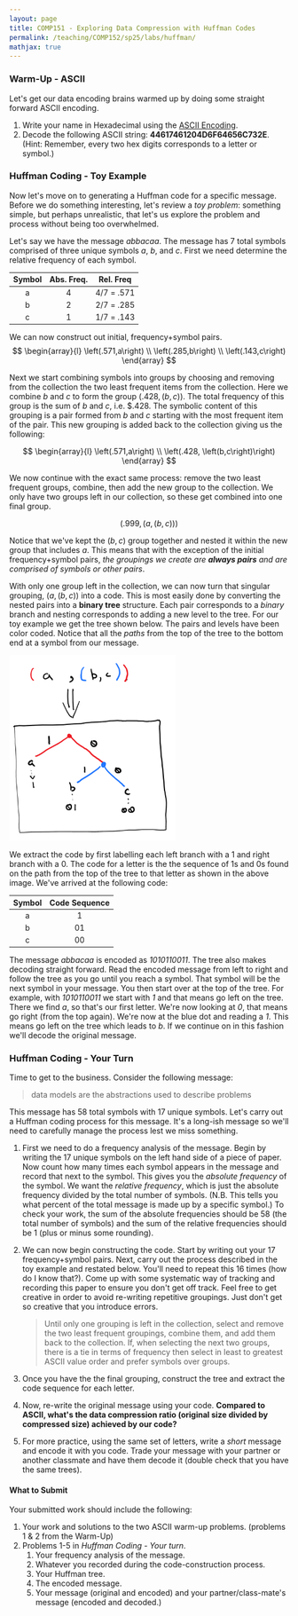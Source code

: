 ```yaml
---
layout: page
title: COMP151 - Exploring Data Compression with Huffman Codes
permalink: /teaching/COMP152/sp25/labs/huffman/
mathjax: true
---
```


### Warm-Up - ASCII 

Let's get our data encoding brains warmed up by doing some straight forward ASCII encoding.  

1. Write your name in Hexadecimal using the [ASCII Encoding](https://www.asciitable.com/). 
2. Decode the following ASCII string: **44617461204D6F64656C732E**. (Hint: Remember, every two hex digits corresponds to a letter or symbol.)

### Huffman Coding - Toy Example

Now let's move on to generating a Huffman code for a specific message. Before we do something interesting, let's review a *toy problem*: something simple, but perhaps unrealistic, that let's us explore the problem and process without being too overwhelmed. 

Let's say we have the message *abbacaa*. The message has 7 total symbols comprised of three unique symbols *a*, *b*, and *c*.  First we need determine the relative frequency of each symbol.

| Symbol | Abs. Freq. | Rel. Freq |
| :--: | :--: | :--: |
|  a | 4 | 4/7 = .571 |
|  b | 2 | 2/7 = .285 |
|  c | 1 | 1/7 = .143 |

We can now construct out initial, frequency+symbol pairs. 
$$
\begin{array}{l}
\left(.571,a\right) \\
\left(.285,b\right) \\
\left(.143,c\right) 
\end{array}
$$

Next we start combining symbols into groups by choosing and removing from the collection the two least frequent items from the collection.  Here we combine *b* and *c* to form the group $\left(.428, \left(b,c\right)\right)$. The total frequency of this group is the sum of $b$ and $c$, i.e. $.428. The symbolic content of this grouping is a pair formed from $b$ and $c$ starting with the most frequent item of the pair. This new grouping is added back to the collection giving us the following:

$$
\begin{array}{l}
\left(.571,a\right) \\
\left(.428, \left(b,c\right)\right)
\end{array}
$$

We now continue with the exact same process: remove the two least frequent groups, combine, then add the new group to the collection. We only have two groups left in our collection, so these get combined into one final group. 

$$
\left(.999,\left(a,\left(b,c\right)\right)\right)
$$

Notice that we've kept the $\left(b,c\right)$ group together and nested it within the new group that includes $a$. This means that with the exception of the initial frequency+symbol pairs, *the groupings we create are **always pairs** and are comprised of symbols or other pairs*. 

With only one group left in the collection, we can now turn that singular grouping, $\left(a,\left(b,c\right)\right)$ into a code. This is most easily done by converting the nested pairs into a **binary tree** structure. Each pair corresponds to a *binary* branch and nesting corresponds to adding a new level to the tree.  For our toy example we get the tree shown below. The pairs and levels have been color coded. Notice that all the *paths* from the top of the tree to the bottom end at a symbol from our message. 

<img src=" /teaching/COMP152/sp25/labs/HuffStuff-pairs2tree.png" width="300">

We extract the code by first labelling each left branch with a 1 and right branch with a 0. The code for a letter is the the sequence of 1s and 0s found on the path from the top of the tree to that letter as shown in the above image. We've arrived at the following code:

| Symbol | Code Sequence |
| :--: | :--: |
| a | 1 |
| b | 01 |
| c | 00 |

The message *abbacaa* is encoded as *1010110011*.  The tree also makes decoding straight forward.  Read the encoded message from left to right and follow the tree as you go until you reach a symbol.  That symbol will be the next symbol in your message. You then start over at the top of the tree.  For example, with *1010110011* we start with *1* and that means go left on the tree. There we find *a*, so that's our first letter. We're now looking at *0*, that means go right (from the top again). We're now at the blue dot and reading a *1*. This means go left on the tree which leads to *b*.  If we continue on in this fashion we'll decode the original message. 

### Huffman Coding - Your Turn

Time to get to the business. Consider the following message:

> data models are the abstractions used to describe problems

This message has 58 total symbols with 17 unique symbols. Let's carry out a Huffman coding process for this message. It's a long-ish message so we'll need to carefully manage the process lest we miss something. 

1. First we need to do a frequency analysis of the message. Begin by writing the 17 unique symbols on the left hand side of a piece of paper. Now count how many times each symbol appears in the message and record that next to the symbol. This gives you the *absolute frequency* of the symbol. We want the *relative frequency*, which is just the absolute frequency divided by the total number of symbols. (N.B. This tells you what percent of the total message is made up by a specific symbol.) To check your work, the sum of the absolute frequencies should be 58 (the total number of symbols) and the sum of the relative frequencies should be 1 (plus or minus some rounding).
2. We can now begin constructing the code. Start by writing out your 17 frequency+symbol pairs. Next, carry out the process described in the toy example and restated below. You'll need to repeat this 16 times (how do I know that?). Come up with some systematic way of tracking and recording this paper to ensure you don't get off track. Feel free to get creative in order to avoid re-writing repetitive groupings. Just don't get so creative that you introduce errors. 
        
    > Until only one grouping is left in the collection, select and remove the two least frequent groupings, combine them, and add them back to the collection. If, when selecting the next two groups, there is a tie in terms of frequency then select in least to greatest ASCII value order and prefer symbols over groups. 

3. Once you have the the final grouping, construct the tree and extract the code sequence for each letter. 
4. Now, re-write the original message using your code. **Compared to ASCII, what's the data compression ratio (original size divided by compressed size) achieved by our code?**
5. For more practice, using the same set of letters, write a *short* message and encode it with you code. Trade your message with your partner or another classmate and have them decode it (double check that you have the same trees).

#### What to Submit

Your submitted work should include the following:

1. Your work and solutions to the two ASCII warm-up problems. (problems 1 & 2 from the Warm-Up)
2. Problems 1-5 in *Huffman Coding - Your turn*.
    1. Your frequency analysis of the message. 
    2. Whatever you recorded during the code-construction process. 
    3. Your Huffman tree.
    4. The encoded message. 
    5. Your message (original and encoded) and your partner/class-mate's message (encoded and decoded.)